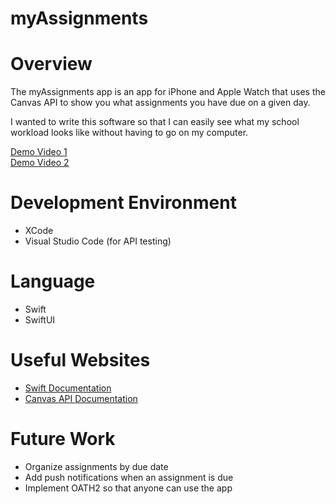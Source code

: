 # myAssignments

# Overview

The myAssignments app is an app for iPhone and Apple Watch that uses the Canvas API to show you what assignments you have due on a given day. 

I wanted to write this software so that I can easily see what my school workload looks like without having to go on my computer.

[Demo Video 1](https://youtu.be/dAJyiCvCebc)  
[Demo Video 2](https://youtu.be/ZUabN2n3pX8)

# Development Environment

* XCode
* Visual Studio Code (for API testing)

# Language

* Swift
* SwiftUI

# Useful Websites

* [Swift Documentation](https://developer.apple.com/documentation/swift)
* [Canvas API Documentation](https://canvas.instructure.com/doc/api/)

# Future Work

* Organize assignments by due date
* Add push notifications when an assignment is due
* Implement OATH2 so that anyone can use the app
